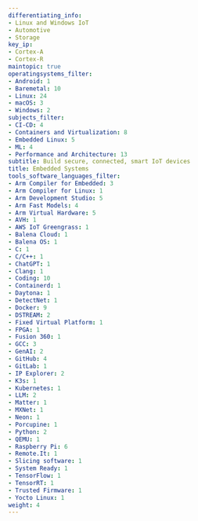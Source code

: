 ```yaml
---
differentiating_info:
- Linux and Windows IoT
- Automotive
- Storage
key_ip:
- Cortex-A
- Cortex-R
maintopic: true
operatingsystems_filter:
- Android: 1
- Baremetal: 10
- Linux: 24
- macOS: 3
- Windows: 2
subjects_filter:
- CI-CD: 4
- Containers and Virtualization: 8
- Embedded Linux: 5
- ML: 4
- Performance and Architecture: 13
subtitle: Build secure, connected, smart IoT devices
title: Embedded Systems
tools_software_languages_filter:
- Arm Compiler for Embedded: 3
- Arm Compiler for Linux: 1
- Arm Development Studio: 5
- Arm Fast Models: 4
- Arm Virtual Hardware: 5
- AVH: 1
- AWS IoT Greengrass: 1
- Balena Cloud: 1
- Balena OS: 1
- C: 1
- C/C++: 1
- ChatGPT: 1
- Clang: 1
- Coding: 10
- Containerd: 1
- Daytona: 1
- DetectNet: 1
- Docker: 9
- DSTREAM: 2
- Fixed Virtual Platform: 1
- FPGA: 1
- Fusion 360: 1
- GCC: 3
- GenAI: 2
- GitHub: 4
- GitLab: 1
- IP Explorer: 2
- K3s: 1
- Kubernetes: 1
- LLM: 2
- Matter: 1
- MXNet: 1
- Neon: 1
- Porcupine: 1
- Python: 2
- QEMU: 1
- Raspberry Pi: 6
- Remote.It: 1
- Slicing software: 1
- System Ready: 1
- TensorFlow: 1
- TensorRT: 1
- Trusted Firmware: 1
- Yocto Linux: 1
weight: 4
---
```

